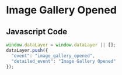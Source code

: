 # Image Gallery Opened

### 

## Javascript Code
```js
window.dataLayer = window.dataLayer || [];
dataLayer.push({
  "event": "image_gallery_opened",
  "detailed_event": "Image Gallery Opened"
});
```








